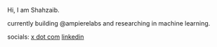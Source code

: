 Hi, I am Shahzaib.

currently building @ampierelabs and researching in machine learning.

socials: [x dot com](https://twitter.com/sshzib) [linkedin](https://linkedin.com/in/shzaibahmed)
